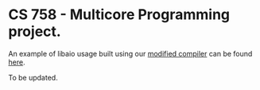 
# CS 758 - Multicore Programming project.

An example of libaio usage built using our [modified compiler](https://github.com/spwilson2/cs758-project-compiler)
can be found [here](examples/aio-example.go).

To be updated.
